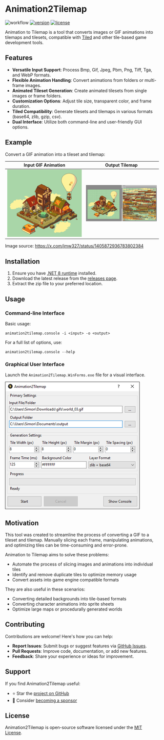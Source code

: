 # Animation2Tilemap

![workflow](https://img.shields.io/github/actions/workflow/status/vonhoff/Animation2Tilemap/dotnet.yml)
[![version](https://img.shields.io/badge/version-2.0.0-blue)](https://github.com/vonhoff/Animation2Tilemap/releases)
[![license](https://img.shields.io/badge/license-MIT-blue)](LICENSE)

Animation to Tilemap is a tool that converts images or GIF animations into tilemaps
and tilesets, compatible with [Tiled](https://www.mapeditor.org/) and other tile-based game development tools.

## Features

- **Versatile Input Support**: Process Bmp, Gif, Jpeg, Pbm, Png, Tiff, Tga, and WebP formats.
- **Flexible Animation Handling**: Convert animations from folders or multi-frame images.
- **Animated Tileset Generation**: Create animated tilesets from single images or frame folders.
- **Customization Options**: Adjust tile size, transparent color, and frame duration.
- **Tiled Compatibility**: Generate tilesets and tilemaps in various formats (base64, zlib, gzip, csv).
- **Dual Interface**: Utilize both command-line and user-friendly GUI options.

## Example

Convert a GIF animation into a tileset and tilemap:

|   Input GIF Animation   |    Output Tilemap     |
|:-----------------------:|:---------------------:|
| ![Input](input.gif)     | ![Output](result.png) |

Image source: https://x.com/jmw327/status/1405872936783802384

## Installation

1. Ensure you have [.NET 8 runtime](https://dotnet.microsoft.com/en-us/download/dotnet/8.0) installed.
2. Download the latest release from the [releases page](https://github.com/vonhoff/Animation2Tilemap/releases).
3. Extract the zip file to your preferred location.

## Usage

### Command-line Interface

Basic usage:

```
animation2tilemap.console -i <input> -o <output>
```

For a full list of options, use:

```
animation2tilemap.console --help
```

### Graphical User Interface

Launch the `Animation2Tilemap.WinForms.exe` file for a visual interface.

![Program screenshot](screenshot_win.png)

## Motivation

This tool was created to streamline the process of converting a GIF to a tileset and tilemap. 
Manually slicing each frame, manipulating animations, and optimizing tiles can be
time-consuming and error-prone. 

Animation to Tilemap aims to solve these problems:

- Automate the process of slicing images and animations into individual tiles
- Identify and remove duplicate tiles to optimize memory usage
- Convert assets into game engine compatible formats

They are also useful in these scenarios:

- Converting detailed backgrounds into tile-based formats
- Converting character animations into sprite sheets
- Optimize large maps or procedurally generated worlds

## Contributing

Contributions are welcome! Here's how you can help:

- **Report Issues**: Submit bugs or suggest features
  via [GitHub Issues](https://github.com/vonhoff/Animation2Tilemap/issues).
- **Pull Requests**: Improve code, documentation, or add new features.
- **Feedback**: Share your experience or ideas for improvement.

## Support

If you find Animation2Tilemap useful:

- ⭐ Star the [project on GitHub](https://github.com/vonhoff/Animation2Tilemap)
- 💖 Consider [becoming a sponsor](https://github.com/sponsors/vonhoff)

## License

Animation2Tilemap is open-source software licensed under the [MIT License](LICENSE).
